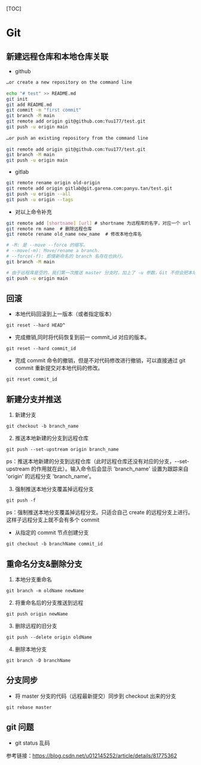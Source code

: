 [TOC]

# Git

## 新建远程仓库和本地仓库关联

- github

```bash
…or create a new repository on the command line
 
echo "# test" >> README.md
git init
git add README.md
git commit -m "first commit"
git branch -M main
git remote add origin git@github.com:Yuu177/test.git
git push -u origin main
 
…or push an existing repository from the command line
 
git remote add origin git@github.com:Yuu177/test.git
git branch -M main
git push -u origin main
```

- gitlab

```bash
git remote rename origin old-origin
git remote add origin gitlab@git.garena.com:panyu.tan/test.git
git push -u origin --all
git push -u origin --tags
```

- 对以上命令补充

```bash
git remote add [shortname] [url] # shortname 为远程库的名字，对应一个 url
git remote rm name  # 删除远程仓库
git remote rename old_name new_name  # 修改本地仓库名

# -M: 是 --move --force 的缩写。
# --move(-m): Move/rename a branch.
# --force(-f): 即使新命名的 branch 名存在也执行。
git branch -M main

# 由于远程库是空的，我们第一次推送 master 分支时，加上了 -u 参数，Git 不但会把本地的 master 分支内容推送的远程新的 master 分支，还会把本地的 master 分支和远程的 master 分支关联起来，在以后的推送或者拉取时就可以简化命令。
git push -u origin main
```

## 回滚

- 本地代码回滚到上一版本（或者指定版本）

`git reset --hard HEAD^`

- 完成撤销,同时将代码恢复到前一 commit_id 对应的版本。

`git reset --hard commit_id`

- 完成 commit 命令的撤销，但是不对代码修改进行撤销，可以直接通过 git commit 重新提交对本地代码的修改。

`git reset commit_id`

## 新建分支并推送

1. 新建分支

`git checkout -b branch_name`

2. 推送本地新建的分支到远程仓库

`git push --set-upstream origin branch_name`

ps：推送本地新建的分支到远程仓库（此时远程仓库还没有对应的分支，--set-upstream 的作用就在此）。输入命令后会显示 'branch_name' 设置为跟踪来自 'origin' 的远程分支 'branch_name'。

3. 强制推送本地分支覆盖掉远程分支

`git push -f`

ps：强制推送本地分支覆盖掉远程分支。只适合自己 create 的远程分支上进行。这样子远程分支上就不会有多个 commit

- 从指定的 commit 节点创建分支

`git checkout -b branchName commit_id`

## 重命名分支&删除分支

1. 本地分支重命名

`git branch -m oldName newName`

2. 将重命名后的分支推送到远程

`git push origin newName`

3. 删除远程的旧分支

`git push --delete origin oldName`

4. 删除本地分支

`git branch -D branchName`

## 分支同步

- 将 master 分支的代码（远程最新提交）同步到 checkout 出来的分支

`git rebase master`

## git 问题

- git status 乱码

参考链接：https://blog.csdn.net/u012145252/article/details/81775362

